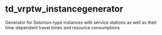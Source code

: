 # td_vrptw_instancegenerator
Generator for Solomon-type instances with service stations as well as their time-dependent travel times and resource consumptions
